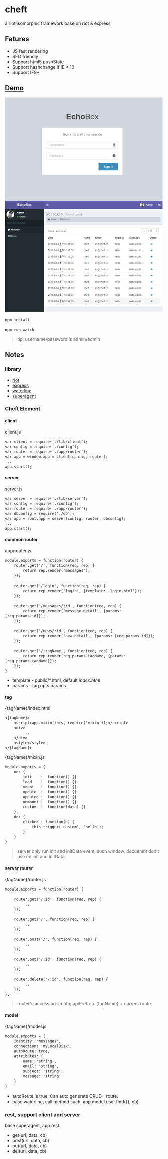 # cheft
a riot isomorphic framework base on riot & express

## Fatures
* JS fast rendering
* SEO friendly
* Support html5 pushState
* Support hashchange if IE < 10
* Support IE9+

## [Demo](http://echoboxd.coding.io/)
![Login](snapshot/login.png)
![Index](snapshot/index.png)

    npm install

	npm run watch

> tip: username/password is admin/admin


## Notes

### library
* [riot](https://muut.com/riotjs/)
* [express](http://expressjs.com)
* [waterline](https://github.com/balderdashy/waterline-docs)
* [superagent](https://github.com/visionmedia/superagent)

### Cheft Element

#### client
client.js

	var client = require('./lib/client');
	var config = require('./config');
	var router = require('./app/router');
	var app = window.app = client(config, router);
	...
	app.start();

#### server
server.js

	var server = require('./lib/server');
	var config = require('./config');
	var router = require('./app/router');
	var dbconfig = require('./db');
	var app = root.app = server(config, router, dbconfig);
	...
	app.start();

#### common router
app/router.js

	module.exports = function(router) {
		router.get('/', function(req, rep) {
			return rep.render('messages');
		});

		router.get('/login', function(req, rep) {
			return rep.render('login', {template: 'login.html'});
		});

	    router.get('/messages/:id', function(req, rep) {
	        return rep.render('message-detail', {params: [req.params.id]});
	    });

	    router.get('/news/:id', function(req, rep) {
	        return rep.render('new-detail', {params: [req.params.id]});
	    });

		router.get('/:tagName', function(req, rep) {
			return rep.render(req.params.tagName, {params: [req.params.tagName]});
		});
	}

* template - public/*.html, default _index.html_
* params -  tag.opts.params

#### tag 
{tagName}/index.html

	<{tagName}>
		<script>app.mixin(this, require('mixin'));</script>
		<div>
			...
		</div>
		<style</style>
	</{tagName}>

{tagName}/mixin.js

	module.exports = {
		on: {
			init    :  function() {}
			load    :  function() {}
	        mount   :  function() {}
	        update  :  function() {}
	        updated :  function() {}
	        unmount :  function() {}
	        custom  :  function(data) {}
		},
		do: {
			clicked : function(e) {
				this.trigger('custom', 'hello');
			}
		}
	}

> server only run init and initData event,  such window, docuemnt don't use on init and initData

#### server router
{tagName}/router.js

	module.exports = function(router) {
	 
	    router.get('/:id', function(req, rep) {
	    	...
	    });

	    router.get('/', function(req, rep) {
	        ...
	    });

	    router.post('/', function(req, rep) {
	        ...
	    });

	    router.put('/:id', function(req, rep) {
	        ...
	    });

	    router.delete('/:id', function(req, rep) {
	        ...
	    });
	};

> router's access uri: config.apiPrefix + {tagName} + current route


#### model
{tagName}/model.js

	module.exports = {
	    identity: 'messages',
	    connection: 'myLocalDisk',
	    autoRoute: true,
	    attributes: {
	        name: 'string',
	        email: 'string',
	        subject: 'string',
	        message: 'string'
	    }
	}

* autoRoute is true, Can auto generate CRUD　route.
* base waterline, call method such: app.model.user.find({}, cb)

### rest, support client and server
base superagent, app.rest.

* get(url, data, cb)
* post(url, data, cb)
* put(url, data, cb)
* del(url, data, cb)